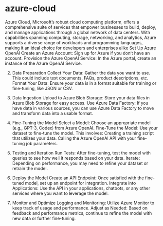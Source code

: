 # azure-cloud
Azure Cloud, Microsoft’s robust cloud computing platform, offers a comprehensive suite of services that empower businesses to build, deploy, and manage applications through a global network of data centers. With capabilities spanning computing, storage, networking, and analytics, Azure supports a diverse range of workloads and programming languages, making it an ideal choice for developers and enterprises alike
Set Up Azure OpenAI
Create an Azure Account: Sign up for Azure if you don’t have an account.
Provision the Azure OpenAI Service: In the Azure portal, create an instance of the Azure OpenAI Service.

2. Data Preparation
Collect Your Data: Gather the data you want to use. This could include text documents, FAQs, product descriptions, etc.
Format Your Data: Ensure your data is in a format suitable for training or fine-tuning, like JSON or CSV.

3. Data Ingestion
Upload to Azure Blob Storage: Store your data files in Azure Blob Storage for easy access.
Use Azure Data Factory: If you have data in various sources, you can use Azure Data Factory to move and transform data into a usable format.

5. Fine-Tuning the Model
Select a Model: Choose an appropriate model (e.g., GPT-3, Codex) from Azure OpenAI.
Fine-Tune the Model: Use your dataset to fine-tune the model. This involves:
Creating a training script that utilizes your data.
Calling the Azure OpenAI API with your fine-tuning job parameters.

6. Testing and Iteration
Run Tests: After fine-tuning, test the model with queries to see how well it responds based on your data.
Iterate: Depending on performance, you may need to refine your dataset or retrain the model.

8. Deploy the Model
Create an API Endpoint: Once satisfied with the fine-tuned model, set up an endpoint for integration.
Integrate into Applications: Use the API in your applications, chatbots, or any other services where you want to leverage the model.

10. Monitor and Optimize
Logging and Monitoring: Utilize Azure Monitor to keep track of usage and performance.
Adjust as Needed: Based on feedback and performance metrics, continue to refine the model with new data or further fine-tuning.
